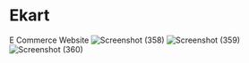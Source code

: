 # Ekart
 E Commerce Website
![Screenshot (358)](https://user-images.githubusercontent.com/82997045/129441775-abecb5b5-2f51-4e9a-9177-c6780c48c9be.png)
![Screenshot (359)](https://user-images.githubusercontent.com/82997045/129441788-0c714b01-e958-4001-ac66-95438d9102f2.png)
![Screenshot (360)](https://user-images.githubusercontent.com/82997045/129441789-3621a3f2-929f-4382-a230-670dea39c6c1.png)

